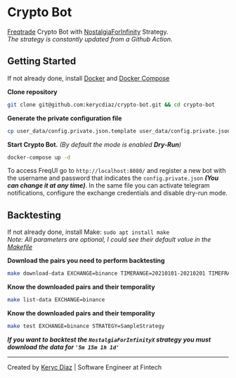# Crypto Bot

[Freqtrade](https://www.freqtrade.io/en/stable/) Crypto Bot with [NostalgiaForInfinity](https://github.com/iterativv/NostalgiaForInfinity) Strategy.<br>
*The strategy is constantly updated from a Github Action.*

## Getting Started

If not already done, install [Docker](https://docs.docker.com/engine/install/) and [Docker Compose](https://docs.docker.com/compose/install/)

**Clone repository**
```bash
git clone git@github.com:kerycdiaz/crypto-bot.git && cd crypto-bot
```
**Generate the private configuration file**
```bash
cp user_data/config.private.json.template user_data/config.private.json
```
**Start Crypto Bot.** *(By default the mode is enabled **Dry-Run**)*
```bash
docker-compose up -d
```
To access FreqUI go to `http://localhost:8080/` and register a new bot with the username and password that indicates the `config.private.json` ***(You can change it at any time)***. In the same file you can activate telegram notifications, configure the exchange credentials and disable dry-run mode.


## Backtesting

If not already done, install Make: `sudo apt install make`<br>
*Note: All parameters are optional, I could see their default value in the [Makefile](https://github.com/kerycdiaz/crypto-bot/blob/main/Makefile)*

**Download the pairs you need to perform backtesting**
```bash
make download-data EXCHANGE=binance TIMERANGE=20210101-20210201 TIMEFRAME='5m'
```

**Know the downloaded pairs and their temporality**
```bash
make list-data EXCHANGE=binance
```

**Know the downloaded pairs and their temporality**
```bash
make test EXCHANGE=binance STRATEGY=SampleStrategy
```

***If you want to backtest the `NostalgiaForInfinityX` strategy you must download the data for `'5m 15m 1h 1d'`***
____
Created by [Keryc Díaz](https://kerycdiaz.com/sobre-mi) | Software Engineer at Fintech



